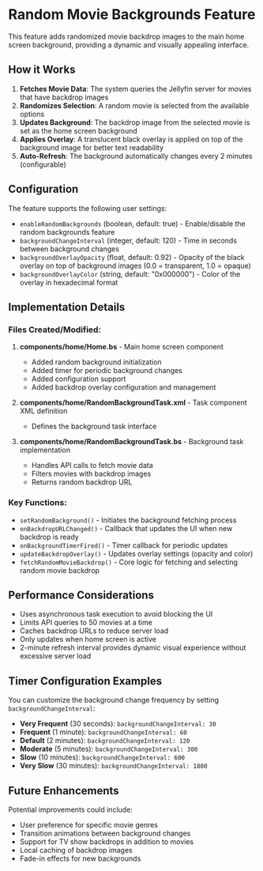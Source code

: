 # Random Movie Backgrounds Feature

This feature adds randomized movie backdrop images to the main home screen background, providing a dynamic and visually appealing interface.

## How it Works

1. **Fetches Movie Data**: The system queries the Jellyfin server for movies that have backdrop images
2. **Randomizes Selection**: A random movie is selected from the available options
3. **Updates Background**: The backdrop image from the selected movie is set as the home screen background
4. **Applies Overlay**: A translucent black overlay is applied on top of the background image for better text readability
5. **Auto-Refresh**: The background automatically changes every 2 minutes (configurable)

## Configuration

The feature supports the following user settings:

- `enableRandomBackgrounds` (boolean, default: true) - Enable/disable the random backgrounds feature
- `backgroundChangeInterval` (integer, default: 120) - Time in seconds between background changes
- `backgroundOverlayOpacity` (float, default: 0.92) - Opacity of the black overlay on top of background images (0.0 = transparent, 1.0 = opaque)
- `backgroundOverlayColor` (string, default: "0x000000") - Color of the overlay in hexadecimal format

## Implementation Details

### Files Created/Modified:

1. **components/home/Home.bs** - Main home screen component
   - Added random background initialization
   - Added timer for periodic background changes
   - Added configuration support
   - Added backdrop overlay configuration and management

2. **components/home/RandomBackgroundTask.xml** - Task component XML definition
   - Defines the background task interface

3. **components/home/RandomBackgroundTask.bs** - Background task implementation
   - Handles API calls to fetch movie data
   - Filters movies with backdrop images
   - Returns random backdrop URL

### Key Functions:

- `setRandomBackground()` - Initiates the background fetching process
- `onBackdropURLChanged()` - Callback that updates the UI when new backdrop is ready
- `onBackgroundTimerFired()` - Timer callback for periodic updates
- `updateBackdropOverlay()` - Updates overlay settings (opacity and color)
- `fetchRandomMovieBackdrop()` - Core logic for fetching and selecting random movie backdrop

## Performance Considerations

- Uses asynchronous task execution to avoid blocking the UI
- Limits API queries to 50 movies at a time
- Caches backdrop URLs to reduce server load
- Only updates when home screen is active
- 2-minute refresh interval provides dynamic visual experience without excessive server load

## Timer Configuration Examples

You can customize the background change frequency by setting `backgroundChangeInterval`:

- **Very Frequent** (30 seconds): `backgroundChangeInterval: 30`
- **Frequent** (1 minute): `backgroundChangeInterval: 60`
- **Default** (2 minutes): `backgroundChangeInterval: 120`
- **Moderate** (5 minutes): `backgroundChangeInterval: 300`
- **Slow** (10 minutes): `backgroundChangeInterval: 600`
- **Very Slow** (30 minutes): `backgroundChangeInterval: 1800`

## Future Enhancements

Potential improvements could include:

- User preference for specific movie genres
- Transition animations between background changes
- Support for TV show backdrops in addition to movies
- Local caching of backdrop images
- Fade-in effects for new backgrounds
